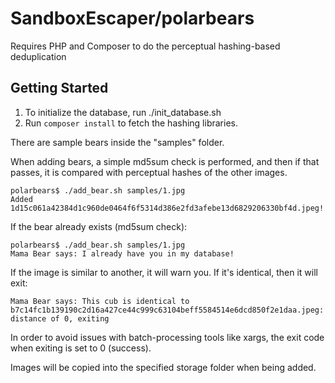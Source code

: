 # SandboxEscaper/polarbears

Requires PHP and Composer to do the perceptual hashing-based deduplication

## Getting Started

1. To initialize the database, run ./init_database.sh
2. Run `composer install` to fetch the hashing libraries.

There are sample bears inside the "samples" folder.

When adding bears, a simple md5sum check is performed, and then if that passes, it is compared with perceptual hashes of the other images.

```
polarbears$ ./add_bear.sh samples/1.jpg
Added 1d15c061a42384d1c960de0464f6f5314d386e2fd3afebe13d6829206330bf4d.jpeg!
```

If the bear already exists (md5sum check):

```
polarbears$ ./add_bear.sh samples/1.jpg
Mama Bear says: I already have you in my database!
```

If the image is similar to another, it will warn you. If it's identical, then it will exit:

```
Mama Bear says: This cub is identical to b7c14fc1b139190c2d16a427ce44c999c63104beff5584514e6dcd850f2e1daa.jpeg: distance of 0, exiting
```

In order to avoid issues with batch-processing tools like xargs, the exit code when exiting is set to 0 (success).

Images will be copied into the specified storage folder when being added.